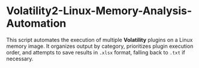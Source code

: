# Volatility2-Linux-Memory-Analysis-Automation
This script automates the execution of multiple **Volatility** plugins on a Linux memory image. It organizes output by category, prioritizes plugin execution order, and attempts to save results in `.xlsx` format, falling back to `.txt` if necessary.
